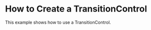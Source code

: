 # How to Create a TransitionControl


<p>This example shows how to use a TransitionControl.</p>

<br/>



